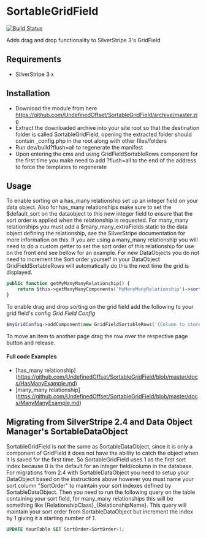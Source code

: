 SortableGridField
=================
[![Build Status](https://travis-ci.org/UndefinedOffset/SortableGridField.png)](https://travis-ci.org/UndefinedOffset/SortableGridField)

Adds drag and drop functionality to SilverStripe 3's GridField

## Requirements
* SilverStripe 3.x

## Installation
* Download the module from here https://github.com/UndefinedOffset/SortableGridField/archive/master.zip
* Extract the downloaded archive into your site root so that the destination folder is called SortableGridField, opening the extracted folder should contain _config.php in the root along with other files/folders
* Run dev/build?flush=all to regenerate the manifest
* Upon entering the cms and using GridFieldSortableRows component for the first time you make need to add ?flush=all to the end of the address to force the templates to regenerate

## Usage
To enable sorting on a has_many relationship set up an integer field on your data object. Also for has_many relationships make sure to set the $default_sort on the dataobject to this new integer field to ensure that the sort order is applied when the relationship is requested. For many_many relationships you must add a $many_many_extraFields static to the data object defining the relationship, see the SilverStripe documentation for more information on this. If you are using a many_many relationship you will need to do a custom getter to set the sort order of this relationship for use on the front end see bellow for an example. For new DataObjects you do not need to increment the Sort order yourself in your DataObject GridFieldSortableRows will automatically do this the next time the grid is displayed.

```php
public function getMyManyManyRelationship() {
    return $this->getManyManyComponents('MyManyManyRelationship')->sort('SortColumn');
}
```


To enable drag and drop sorting on the grid field add the following to your grid field's config
*Grid Field Config*

```php
$myGridConfig->addComponent(new GridFieldSortableRows('{Column to store sort}'));
```

To move an item to another page drag the row over the respective page button and release.

#### Full code Examples
* [has_many relationship] (https://github.com/UndefinedOffset/SortableGridField/blob/master/docs/HasManyExample.md)
* [many_many relationship] (https://github.com/UndefinedOffset/SortableGridField/blob/master/docs/ManyManyExample.md)

## Migrating from SilverStripe 2.4 and Data Object Manager's SortableDataObject
SortableGridField is not the same as SortableDataObject, since it is only a component of GridField it does not have the ability to catch the object when it is saved for the first time. So SortableGridField uses 1 as the first sort index because 0 is the default for an integer field/column in the database. For migrations from 2.4 with SortableDataObject you need to setup your DataObject based on the instructions above however you must name your sort column "SortOrder" to maintain your sort indexes defined by SortableDataObject. Then you need to run the following query on the table containing your sort field, for many_many relationships this will be something like {RelationshipClass}_{RelationshipName}. This query will maintain your sort order from SortableDataObject but increment the index by 1 giving it a starting number of 1.

```sql
UPDATE YourTable SET SortOrder=SortOrder+1;
```
